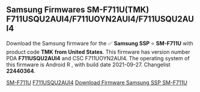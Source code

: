 <h2>Samsung Firmwares SM-F711U(TMK) F711USQU2AUI4/F711UOYN2AUI4/F711USQU2AUI4</h2>
Download the Samsung firmware for the ✅ <strong>Samsung SSP </strong> ⭐ <strong>SM-F711U</strong> with product code <strong>TMK</strong> <strong> from United States</strong>. This firmware has version number PDA <strong>F711USQU2AUI4</strong> and CSC F711UOYN2AUI4. The operating system of this firmware is Android R , with build date 2021-09-27. Changelist <strong>22440364</strong>.


[SM-F711U](https://samfirm.shop/samsung/model/SM-F711U)
[F711USQU2AUI4](https://samfirm.shop/samsung/pda/F711USQU2AUI4)
[Download Firmware Samsung SSP SM-F711U](https://samfirm.shop/samsung/firmware/459717)
